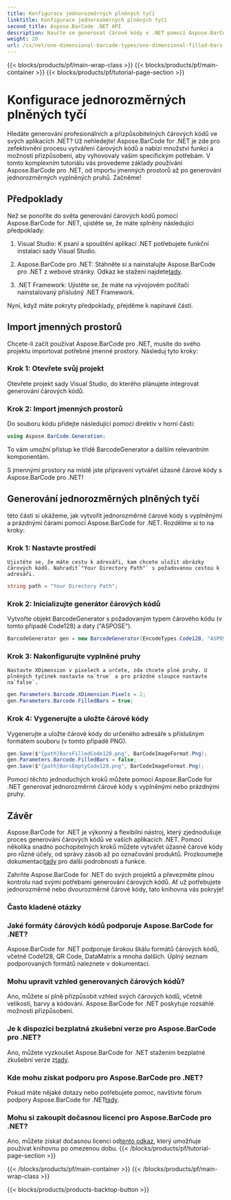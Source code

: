 ```yaml
---
title: Konfigurace jednorozměrných plněných tyčí
linktitle: Konfigurace jednorozměrných plněných tyčí
second_title: Aspose.BarCode .NET API
description: Naučte se generovat čárové kódy v .NET pomocí Aspose.BarCode pro .NET. Tento komplexní výukový program pokrývá vše od importu jmenných prostorů až po vytváření jednorozměrných čárových kódů.
weight: 20
url: /cs/net/one-dimensional-barcode-types/one-dimensional-filled-bars-configuration/
---
```


{{< blocks/products/pf/main-wrap-class >}}
{{< blocks/products/pf/main-container >}}
{{< blocks/products/pf/tutorial-page-section >}}

# Konfigurace jednorozměrných plněných tyčí


Hledáte generování profesionálních a přizpůsobitelných čárových kódů ve svých aplikacích .NET? Už nehledejte! Aspose.BarCode for .NET je zde pro zefektivnění procesu vytváření čárových kódů a nabízí množství funkcí a možností přizpůsobení, aby vyhovovaly vašim specifickým potřebám. V tomto komplexním tutoriálu vás provedeme základy používání Aspose.BarCode pro .NET, od importu jmenných prostorů až po generování jednorozměrných vyplněných pruhů. Začněme!

## Předpoklady

Než se ponoříte do světa generování čárových kódů pomocí Aspose.BarCode for .NET, ujistěte se, že máte splněny následující předpoklady:

1. Visual Studio: K psaní a spouštění aplikací .NET potřebujete funkční instalaci sady Visual Studio.

2.  Aspose.BarCode pro .NET: Stáhněte si a nainstalujte Aspose.BarCode pro .NET z webové stránky. Odkaz ke stažení najdete[tady](https://releases.aspose.com/barcode/net/).

3. .NET Framework: Ujistěte se, že máte na vývojovém počítači nainstalovaný příslušný .NET Framework.

Nyní, když máte pokryty předpoklady, přejděme k napínavé části.

## Import jmenných prostorů

Chcete-li začít používat Aspose.BarCode pro .NET, musíte do svého projektu importovat potřebné jmenné prostory. Následuj tyto kroky:

### Krok 1: Otevřete svůj projekt
   Otevřete projekt sady Visual Studio, do kterého plánujete integrovat generování čárových kódů.

### Krok 2: Import jmenných prostorů
   Do souboru kódu přidejte následující pomocí direktiv v horní části:

   ```csharp
   using Aspose.BarCode.Generation;
   ```

   To vám umožní přístup ke třídě BarcodeGenerator a dalším relevantním komponentám.

S jmennými prostory na místě jste připraveni vytvářet úžasné čárové kódy s Aspose.BarCode pro .NET!

## Generování jednorozměrných plněných tyčí

této části si ukážeme, jak vytvořit jednorozměrné čárové kódy s vyplněnými a prázdnými čárami pomocí Aspose.BarCode for .NET. Rozdělme si to na kroky:

### Krok 1: Nastavte prostředí
    Ujistěte se, že máte cestu k adresáři, kam chcete uložit obrázky čárových kódů. Nahradit`"Your Directory Path"` s požadovanou cestou k adresáři.

   ```csharp
   string path = "Your Directory Path";
   ```

### Krok 2: Inicializujte generátor čárových kódů
   Vytvořte objekt BarcodeGenerator s požadovaným typem čárového kódu (v tomto případě Code128) a daty ("ASPOSE").

   ```csharp
   BarcodeGenerator gen = new BarcodeGenerator(EncodeTypes.Code128, "ASPOSE");
   ```

### Krok 3: Nakonfigurujte vyplněné pruhy
    Nastavte XDimension v pixelech a určete, zda chcete plné pruhy. U plněných tyčinek nastavte na`true` a pro prázdné sloupce nastavte na`false`.

   ```csharp
   gen.Parameters.Barcode.XDimension.Pixels = 2;
   gen.Parameters.Barcode.FilledBars = true;
   ```

### Krok 4: Vygenerujte a uložte čárové kódy
   Vygenerujte a uložte čárové kódy do určeného adresáře s příslušným formátem souboru (v tomto případě PNG).

   ```csharp
   gen.Save($"{path}BarsFilledCode128.png", BarCodeImageFormat.Png);
   gen.Parameters.Barcode.FilledBars = false;
   gen.Save($"{path}BarsEmptyCode128.png", BarCodeImageFormat.Png);
   ```

Pomocí těchto jednoduchých kroků můžete pomocí Aspose.BarCode for .NET generovat jednorozměrné čárové kódy s vyplněnými nebo prázdnými pruhy.

## Závěr

Aspose.BarCode for .NET je výkonný a flexibilní nástroj, který zjednodušuje proces generování čárových kódů ve vašich aplikacích .NET. Pomocí několika snadno pochopitelných kroků můžete vytvářet úžasné čárové kódy pro různé účely, od správy zásob až po označování produktů. Prozkoumejte dokumentaci[tady](https://reference.aspose.com/barcode/net/) pro další podrobnosti a funkce.

Zahrňte Aspose.BarCode for .NET do svých projektů a převezměte plnou kontrolu nad svými potřebami generování čárových kódů. Ať už potřebujete jednorozměrné nebo dvourozměrné čárové kódy, tato knihovna vás pokryje!

### Často kladené otázky

### Jaké formáty čárových kódů podporuje Aspose.BarCode for .NET?
Aspose.BarCode for .NET podporuje širokou škálu formátů čárových kódů, včetně Code128, QR Code, DataMatrix a mnoha dalších. Úplný seznam podporovaných formátů naleznete v dokumentaci.

### Mohu upravit vzhled generovaných čárových kódů?
Ano, můžete si plně přizpůsobit vzhled svých čárových kódů, včetně velikosti, barvy a kódování. Aspose.BarCode for .NET poskytuje rozsáhlé možnosti přizpůsobení.

### Je k dispozici bezplatná zkušební verze pro Aspose.BarCode pro .NET?
Ano, můžete vyzkoušet Aspose.BarCode for .NET stažením bezplatné zkušební verze z[tady](https://releases.aspose.com/).

### Kde mohu získat podporu pro Aspose.BarCode pro .NET?
 Pokud máte nějaké dotazy nebo potřebujete pomoc, navštivte fórum podpory Aspose.BarCode for .NET[tady](https://forum.aspose.com/c/barcode/13).

### Mohu si zakoupit dočasnou licenci pro Aspose.BarCode pro .NET?
 Ano, můžete získat dočasnou licenci od[tento odkaz](https://purchase.aspose.com/temporary-license/), který umožňuje používat knihovnu po omezenou dobu.
{{< /blocks/products/pf/tutorial-page-section >}}

{{< /blocks/products/pf/main-container >}}
{{< /blocks/products/pf/main-wrap-class >}}

{{< blocks/products/products-backtop-button >}}
